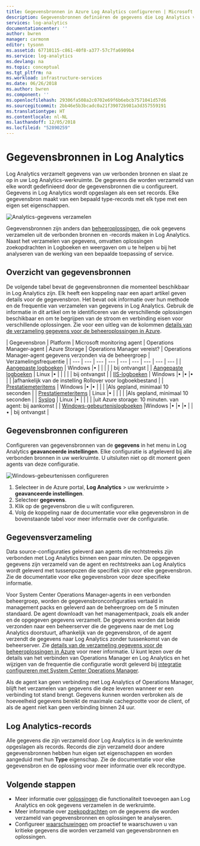 ```yaml
---
title: Gegevensbronnen in Azure Log Analytics configureren | Microsoft Docs
description: Gegevensbronnen definiëren de gegevens die Log Analytics verzamelt van agents en andere bronnen die zijn verbonden.  Dit artikel beschrijft het begrip van hoe Log Analytics maakt gebruik van gegevensbronnen, worden de details van het configureren van deze uitgelegd en bevat een samenvatting van de verschillende gegevensbronnen beschikbaar.
services: log-analytics
documentationcenter: ''
author: bwren
manager: carmonm
editor: tysonn
ms.assetid: 67710115-c861-40f8-a377-57c7fa6909b4
ms.service: log-analytics
ms.devlang: na
ms.topic: conceptual
ms.tgt_pltfrm: na
ms.workload: infrastructure-services
ms.date: 06/26/2018
ms.author: bwren
ms.component: ''
ms.openlocfilehash: 29306fa508a2c0702e69f6b6ebcb7571041d57d6
ms.sourcegitcommit: 2bb46e5b3bcadc0a21f39072b981a3d357559191
ms.translationtype: HT
ms.contentlocale: nl-NL
ms.lasthandoff: 12/05/2018
ms.locfileid: "52890259"
---
```

# <a name="data-sources-in-log-analytics"></a>Gegevensbronnen in Log Analytics
Log Analytics verzamelt gegevens van uw verbonden bronnen en slaat ze op in uw Log Analytics-werkruimte.  De gegevens die worden verzameld van elke wordt gedefinieerd door de gegevensbronnen die u configureert.  Gegevens in Log Analytics wordt opgeslagen als een set records.  Elke gegevensbron maakt van een bepaald type-records met elk type met een eigen set eigenschappen.

![Analytics-gegevens verzamelen](./media/agent-data-sources/overview.png)

Gegevensbronnen zijn anders dan [beheeroplossingen](../../azure-monitor/insights/solutions.md), die ook gegevens verzamelen uit de verbonden bronnen en -records maken in Log Analytics.  Naast het verzamelen van gegevens, omvatten oplossingen zoekopdrachten in Logboeken en weergaven om u te helpen u bij het analyseren van de werking van een bepaalde toepassing of service.


## <a name="summary-of-data-sources"></a>Overzicht van gegevensbronnen
De volgende tabel bevat de gegevensbronnen die momenteel beschikbaar in Log Analytics zijn.  Elk heeft een koppeling naar een apart artikel geven details voor de gegevensbron.   Het bevat ook informatie over hun methode en de frequentie van verzamelen van gegevens in Log Analytics.  Gebruik de informatie in dit artikel om te identificeren van de verschillende oplossingen beschikbaar en om te begrijpen van de stroom en verbinding eisen voor verschillende oplossingen. Zie voor een uitleg van de kolommen [details van de verzameling gegevens voor de beheeroplossingen in Azure](../../azure-monitor/insights/solutions-inventory.md).


| Gegevensbron | Platform | Microsoft monitoring agent | Operations Manager-agent | Azure Storage | Operations Manager vereist? | Operations Manager-agent gegevens verzonden via de beheergroep | Verzamelingsfrequentie |
| --- | --- | --- | --- | --- | --- | --- | --- | --- |
| [Aangepaste logboeken](data-sources-custom-logs.md) | Windows |&#8226; |  | |  |  | bij ontvangst |
| [Aangepaste logboeken](data-sources-custom-logs.md) | Linux   |&#8226; |  | |  |  | bij ontvangst |
| [IIS-logboeken](data-sources-iis-logs.md) | Windows |&#8226; |&#8226; |&#8226; |  |  |afhankelijk van de instelling Rollover voor logboekbestand |
| [Prestatiemeteritems](data-sources-performance-counters.md) | Windows |&#8226; |&#8226; |  |  |  |Als gepland, minimaal 10 seconden |
| [Prestatiemeteritems](data-sources-performance-counters.md) | Linux |&#8226; |  |  |  |  |Als gepland, minimaal 10 seconden |
| [Syslog](data-sources-syslog.md) | Linux |&#8226; |  |  |  |  |uit Azure storage: 10 minuten. van agent: bij aankomst |
| [Windows-gebeurtenislogboeken](data-sources-windows-events.md) |Windows |&#8226; |&#8226; |&#8226; |  |&#8226; | bij ontvangst |


## <a name="configuring-data-sources"></a>Gegevensbronnen configureren
Configureren van gegevensbronnen van de **gegevens** in het menu in Log Analytics **geavanceerde instellingen**.  Elke configuratie is afgeleverd bij alle verbonden bronnen in uw werkruimte.  U uitsluiten niet op dit moment geen agents van deze configuratie.

![Windows-gebeurtenissen configureren](./media/agent-data-sources/configure-events.png)

1. Selecteer in de Azure portal, **Log Analytics** > uw werkruimte > **geavanceerde instellingen**.
2. Selecteer **gegevens**.
3. Klik op de gegevensbron die u wilt configureren.
4. Volg de koppeling naar de documentatie voor elke gegevensbron in de bovenstaande tabel voor meer informatie over de configuratie.


## <a name="data-collection"></a>Gegevensverzameling
Data source-configuraties geleverd aan agents die rechtstreeks zijn verbonden met Log Analytics binnen een paar minuten.  De opgegeven gegevens zijn verzameld van de agent en rechtstreeks aan Log Analytics wordt geleverd met tussenpozen die specifiek zijn voor elke gegevensbron.  Zie de documentatie voor elke gegevensbron voor deze specifieke informatie.

Voor System Center Operations Manager-agents in een verbonden beheergroep, worden de gegevensbronconfiguraties vertaald in management packs en geleverd aan de beheergroep om de 5 minuten standaard.  De agent downloadt van het managementpack, zoals elk ander en de opgegeven gegevens verzamelt. De gegevens worden dat beide verzonden naar een beheerserver die de gegevens naar de met Log Analytics doorstuurt, afhankelijk van de gegevensbron, of de agent verzendt de gegevens naar Log Analytics zonder tussenkomst van de beheerserver. Zie [details van de verzameling gegevens voor de beheeroplossingen in Azure](../../azure-monitor/insights/solutions-inventory.md) voor meer informatie.  U kunt lezen over de details van het verbinden van Operations Manager en Log Analytics en het wijzigen van de frequentie die configuratie wordt geleverd bij [integratie configureren met System Center Operations Manager](../../azure-monitor/platform/om-agents.md).

Als de agent kan geen verbinding met Log Analytics of Operations Manager, blijft het verzamelen van gegevens die deze leveren wanneer er een verbinding tot stand brengt.  Gegevens kunnen worden verbroken als de hoeveelheid gegevens bereikt de maximale cachegrootte voor de client, of als de agent niet kan geen verbinding binnen 24 uur.

## <a name="log-analytics-records"></a>Log Analytics-records
Alle gegevens die zijn verzameld door Log Analytics is in de werkruimte opgeslagen als records.  Records die zijn verzameld door andere gegevensbronnen hebben hun eigen set eigenschappen en worden aangeduid met hun **Type** eigenschap.  Zie de documentatie voor elke gegevensbron en de oplossing voor meer informatie over elk recordtype.

## <a name="next-steps"></a>Volgende stappen
* Meer informatie over [oplossingen](../../azure-monitor/insights/solutions.md) die functionaliteit toevoegen aan Log Analytics en ook gegevens verzamelen in de werkruimte.
* Meer informatie over [zoekopdrachten](../../azure-monitor/log-query/log-query-overview.md) om de gegevens die worden verzameld van gegevensbronnen en oplossingen te analyseren.  
* Configureer [waarschuwingen](../../monitoring-and-diagnostics/monitoring-overview-alerts.md) om proactief te waarschuwen u van kritieke gegevens die worden verzameld van gegevensbronnen en oplossingen.
